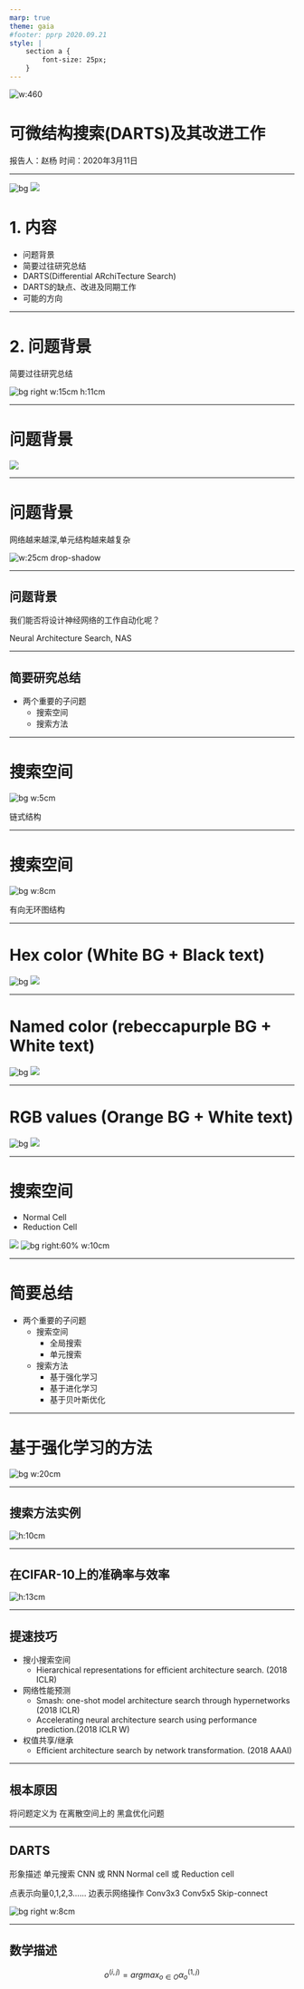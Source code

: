 ```yaml
---
marp: true
theme: gaia
#footer: pprp 2020.09.21
style: |
    section a {
        font-size: 25px;
    }
---
```


<!--
_class: lead gaia 居中
_paginate: false 右下角码
_size: 4:3
-->

![w:460](./logo.png)


# 可微结构搜索(DARTS)及其改进工作

 报告人：赵杨
 时间：2020年3月11日

---

![bg](bg.jpg)
![](#fff)

# 1. 内容

- 问题背景
- 简要过往研究总结
- DARTS(Differential ARchiTecture Search)
- DARTS的缺点、改进及同期工作
- 可能的方向

---

# 2. 问题背景

简要过往研究总结

![bg right w:15cm h:11cm](1.png)

---

# 问题背景

![](2.png)

---

# 问题背景

网络越来越深,单元结构越来越复杂

![w:25cm drop-shadow](3.png)

---

## 问题背景

<!--
_class: lead
-->

我们能否将设计神经网络的工作自动化呢？

Neural Architecture Search, NAS

---

## 简要研究总结


- 两个重要的子问题
  - 搜索空间
  - 搜索方法

---


<!--
_class:lead
-->

# 搜索空间

![bg w:5cm](4.png)

链式结构

---

# 搜索空间

![bg w:8cm](5.png)


有向无环图结构

---


# Hex color (White BG + Black text)

![bg](#fff)
![](#000)

---

# Named color (rebeccapurple BG + White text)

![bg](rebeccapurple)
![](white)

---

# RGB values (Orange BG + White text)

![bg](rgb(255,128,0))
![](rgb(255,255,255))

---

# 搜索空间

- Normal Cell
- Reduction Cell

![](6.png)
![bg right:60% w:10cm](7.png)

---

# 简要总结

- 两个重要的子问题
  - 搜索空间
    - 全局搜索
    - 单元搜索
  - 搜索方法
    - 基于强化学习
    - 基于进化学习
    - 基于贝叶斯优化

---

# 基于强化学习的方法

![bg w:20cm](8.png)

---

## 搜索方法实例


![h:10cm](9.png)

---

## 在CIFAR-10上的准确率与效率

![h:13cm](10.png)

---

## 提速技巧

- 搜小搜索空间
  - Hierarchical representations for efficient architecture search. (2018 ICLR)
- 网络性能预测
  - Smash: one-shot model architecture search through hypernetworks (2018 ICLR)
  - Accelerating neural architecture search using performance prediction.(2018 ICLR W)
- 权值共享/继承
  - Efficient architecture search by network transformation. (2018 AAAI)

---

<!--
_class: lead
-->

## 根本原因

将问题定义为 
在离散空间上的 黑盒优化问题

---

## DARTS

形象描述
单元搜索
CNN 或 RNN
Normal cell 或 Reduction cell

点表示向量0,1,2,3……
边表示网络操作
Conv3x3
Conv5x5
Skip-connect

![bg right w:8cm](11.png)

---


## 数学描述

$$
o^{(i,j)}=argmax_{o\in O} \alpha_{o}^{(1,j)}
$$